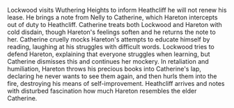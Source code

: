 Lockwood visits Wuthering Heights to inform Heathcliff he will not renew his lease. He brings a note from Nelly to Catherine, which Hareton intercepts out of duty to Heathcliff. Catherine treats both Lockwood and Hareton with cold disdain, though Hareton's feelings soften and he returns the note to her. Catherine cruelly mocks Hareton's attempts to educate himself by reading, laughing at his struggles with difficult words. Lockwood tries to defend Hareton, explaining that everyone struggles when learning, but Catherine dismisses this and continues her mockery. In retaliation and humiliation, Hareton throws his precious books into Catherine's lap, declaring he never wants to see them again, and then hurls them into the fire, destroying his means of self-improvement. Heathcliff arrives and notes with disturbed fascination how much Hareton resembles the elder Catherine.